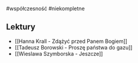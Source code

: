 #współczesność #niekompletne 

## Lektury

- [[Hanna Krall - Zdążyć przed Panem Bogiem]]
- [[Tadeusz Borowski - Proszę państwa do gazu]]
- [[Wieslawa Szymborska - Jeszcze]]